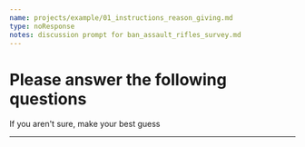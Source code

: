 ```yaml
---
name: projects/example/01_instructions_reason_giving.md
type: noResponse
notes: discussion prompt for ban_assault_rifles_survey.md
---
```


# Please answer the following questions

If you aren't sure, make your best guess

---
